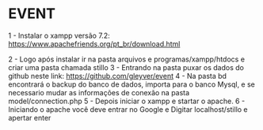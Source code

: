 # EVENT

1 - Instalar o xampp versão 7.2: https://www.apachefriends.org/pt_br/download.html

2 - Logo após instalar ir na pasta arquivos e programas/xampp/htdocs e criar uma pasta chamada stillo
3 - Entrando na pasta puxar os dados do github neste link: https://github.com/gleyver/event
4 - Na pasta bd encontrará o backup do banco de dados, importa para o banco Mysql, e se necessario mudar as informações de conexão na pasta model/connection.php
5 - Depois iniciar o xampp e startar o apache.
6 - Iniciando o apache você deve entrar no Google e Digitar localhost/stillo e apertar enter

 
